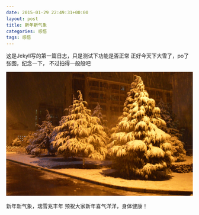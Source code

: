 ```yaml
---
date: 2015-01-29 22:49:31+00:00
layout: post
title: 新年新气象
categories: 感悟
tags: 感悟
---
```

  这是Jekyll写的第一篇日志，只是测试下功能是否正常
  正好今天下大雪了，po了张图，纪念一下， 不过拍得一般般吧

  ![](/photos/20150129snow.jpg)
  
  新年新气象，瑞雪兆丰年
  预祝大家新年喜气洋洋，身体健康！
